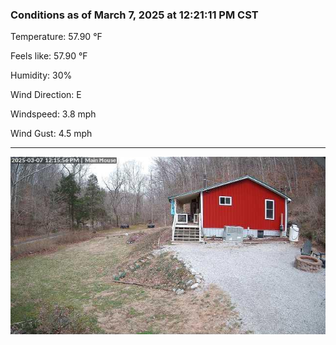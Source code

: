 ### Conditions as of March 7, 2025 at 12:21:11 PM CST 

Temperature: 57.90 &deg;F

Feels like: 57.90 &deg;F

Humidity: 30%

Wind Direction: E

Windspeed: 3.8 mph

Wind Gust: 4.5 mph

---

<img src="./images/latest.jpeg"/>

